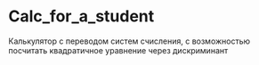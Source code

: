 # Calc_for_a_student
Калькулятор с переводом систем счисления, с возможностью посчитать квадратичное уравнение через дискриминант
